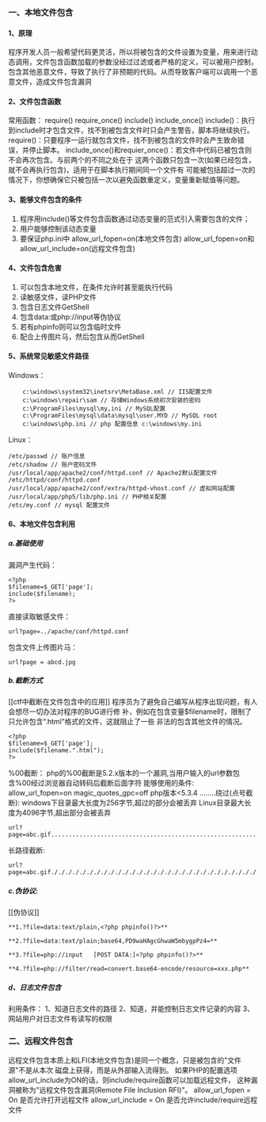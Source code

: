 ### 一、本地文件包含
#### 1、原理
程序开发人员一般希望代码更灵活，所以将被包含的文件设置为变量，用来进行动态调用，文件包含函数加载的参数没经过过滤或者严格的定义，可以被用户控制，包含其他恶意文件，导致了执行了非预期的代码。从而导致客户端可以调用一个恶意文件，造成文件包含漏洞
#### 2、文件包含函数
常用函数：
	require()
	require_once()
	include()
	include_once()
include()：执行到include时才包含文件，找不到被包含文件时只会产生警告，脚本将继续执行。
require()：只要程序一运行就包含文件，找不到被包含的文件时会产生致命错误，并停止脚本。
include_once()和requier_once()：若文件中代码已被包含则不会再次包含。与前两个的不同之处在于
这两个函数只包含一次(如果已经包含，就不会再执行包含)，适用于在脚本执行期间同一个文件有
可能被包括超过一次的情况下，你想确保它只被包括一次以避免函数重定义，变量重新赋值等问题。
#### 3、能够文件包含的条件
1. 程序用include()等文件包含函数通过动态变量的范式引入需要包含的文件；
2. 用户能够控制该动态变量
3. 要保证php.ini中
		allow_url_fopen=on(本地文件包含)
		allow_url_fopen=on和allow_url_include=on(远程文件包含)
#### 4、文件包含危害
1. 可以包含本地文件，在条件允许时甚至能执行代码
2. 读敏感文件，读PHP文件
3. 包含日志文件GetShell
4. 包含data:或php://input等伪协议
5. 若有phpinfo则可以包含临时文件
6. 配合上传图片马，然后包含从而GetShell
#### 5、系统常见敏感文件路径
Windows：
```
	c:\windows\system32\inetsrv\MetaBase.xml // IIS配置文件
	c:\windows\repair\sam // 存储Windows系统初次安装的密码
	c:\ProgramFiles\mysql\my,ini // MySQL配置
	c:\ProgramFiles\mysql\data\mysql\user.MYD // MySQL root
	c:\windows\php.ini // php 配置信息 c:\windows\my.ini
```
Linux：
```
/etc/passwd // 账户信息
/etc/shadow // 账户密码文件
/usr/local/app/apache2/conf/httpd.conf // Apache2默认配置文件
/etc/httpd/conf/httpd.conf
/usr/local/app/apache2/conf/extra/httpd-vhost.conf // 虚拟网站配置
/usr/local/app/php5/lib/php.ini // PHP相关配置
/etc/my.conf // mysql 配置文件
```


#### 6、本地文件包含利用
##### a.基础使用
漏洞产生代码：
```
<?php
$filename=$_GET['page'];
include($filename);
?>
```
直接读取敏感文件：
```
url?page=../apache/conf/httpd.conf
```
包含文件上传图片马：
```
url?page = abcd.jpg
```
##### b.截断方式
[[ctf中截断在文件包含中的应用]]
程序员为了避免自己编写从程序出现问题，有人会想尽一切办法对程序的BUG进行修
补，例如在包含变量$filename时，限制了只允许包含“.html”格式的文件，这就阻止了一些
非法的包含其他文件的情况。
```
<?php
$filename=$_GET['page'];
include($filename.".html");
?>
```
%00截断：
	php的%00截断是5.2.x版本的一个漏洞,当用户输入的url参数包含%00经过浏览器自动转码后截断后面字符
    能够使用的条件:
	    allow_url_fopen=on
	    magic_quotes_gpc=off
	    php版本<5.3.4
........绕过(点号截断):
	windows下目录最大长度为256字节,超过的部分会被丢弃
	Linux目录最大长度为4096字节,超出部分会被丢弃
```
url?page=abc.gif...........................................................................................................................
```
长路径截断:
```
url?page=abc.gif././././././././././././././././././././././././././././././././././././././././././././././././././././././././././././././././././././././././././././././././././././././././././././././././././././././././././././././././././././././././././././././././././././
```




##### c.伪协议:
[[伪协议]]
```
**1.?file=data:text/plain,<?php phpinfo()?>**

**2.?file=data:text/plain;base64,PD9waHAgcGhwaW5mbygpPz4=**

**3.?file=php://input   [POST DATA:]<?php phpinfo()?>**

**4.?file=php://filter/read=convert.base64-encode/resource=xxx.php**
```
##### d、日志文件包含
利用条件：
	1、知道日志文件的路径
	2、知道，并能控制日志文件记录的内容
	3、网站用户对日志文件有读写的权限
### 二、远程文件包含
远程文件包含本质上和LFI(本地文件包含)是同一个概念，只是被包含的"文件源"不是从本次
磁盘上获得，而是从外部输入流得到。
如果PHP的配置选项allow_url_include为ON的话，则include/require函数可以加载远程文件，
这种漏洞被称为"远程文件包含漏洞(Remote File Inclusion RFI)"。
allow_url_fopen = On 是否允许打开远程文件
allow_url_include = On 是否允许include/require远程文件